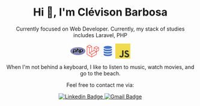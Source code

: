 <div style="text-align: center;">
  <h1>Hi 👋, I'm Clévison Barbosa</h1>
  <p>Currently focused on Web Developer. Currently, my stack of studies includes Laravel, PHP</p>
  <div style="display: flex; justify-content: center;">

  <img src="https://raw.githubusercontent.com/github/explore/80688e429a7d4ef2fca1e82350fe8e3517d3494d/topics/php/php.png" width="40" alt="php logo"/>

  <img src="https://raw.githubusercontent.com/github/explore/80688e429a7d4ef2fca1e82350fe8e3517d3494d/topics/laravel/laravel.png" width="40" alt="laravel logo"/>

 <img src="https://raw.githubusercontent.com/github/explore/80688e429a7d4ef2fca1e82350fe8e3517d3494d/topics/sql/sql.png" width="40" alt="sql logo"/>

<img src="https://raw.githubusercontent.com/github/explore/80688e429a7d4ef2fca1e82350fe8e3517d3494d/topics/javascript/javascript.png" width="40" alt="javascript logo"/>

    
  </div>
  <p>When I'm not behind a keyboard, I like to listen to music, watch movies, and go to the beach.</p>
  <p>Feel free to contact me via:</p>
  <p>
    <a href="https://www.linkedin.com/in/clévison-barbosa-9b1803203/">
      <img src="https://img.shields.io/badge/-clevison-blue?style=flat&logo=Linkedin&logoColor=white" alt="Linkedin Badge"/>
    </a>
    <a href="mailto:barbosaclevison@gmail.com">
      <img src="https://img.shields.io/badge/barbosaclevison@gmail.com-d14836?style=flat&logo=Gmail&logoColor=white" alt="Gmail Badge"/>
    </a>
  </p>
</div>


